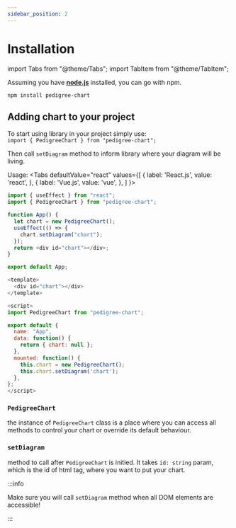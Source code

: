 ```yaml
---
sidebar_position: 2
---
```


# Installation

import Tabs from "@theme/Tabs";
import TabItem from "@theme/TabItem";

Assuming you have **[node.js](https://nodejs.org/en/)** installed, you can go with npm.

```shell
npm install pedigree-chart
```

## Adding chart to your project

To start using library in your project simply use:  
`import { PedigreeChart } from "pedigree-chart";`

Then call `setDiagram` method to inform library where your diagram will be living. 

Usage:
<Tabs
  defaultValue="react"
  values={[
    { label: 'React.js', value: 'react', },
    { label: 'Vue.js', value: 'vue', },
  ]
}>
<TabItem value="react">

```js
import { useEffect } from "react";
import { PedigreeChart } from "pedigree-chart";

function App() {
  let chart = new PedigreeChart();
  useEffect(() => {
    chart.setDiagram("chart");
  });
  return <div id="chart"></div>;
}

export default App;
```

</TabItem>
<TabItem value="vue">

```js
<template>
  <div id="chart"></div>
</template>

<script>
import PedigreeChart from "pedigree-chart";

export default {
  name: "App",
  data: function() {
    return { chart: null };
  },
  mounted: function() {
    this.chart = new PedigreeChart();
    this.chart.setDiagram('chart');
  },
};
</script>
```

</TabItem>
</Tabs>

### `PedigreeChart`
the instance of `PedigreeChart` class is a place where you can access all methods to control your chart or override its default behaviour.

### `setDiagram`
method to call after `PedigreeChart` is initied. It takes `id: string` param, which is the id of html tag, where you want to put your chart.

:::info

Make sure you will call `setDiagram` method when all DOM elements are accessible!

:::